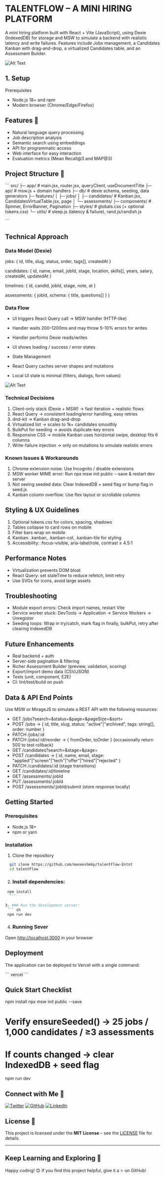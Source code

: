# TALENTFLOW – A MINI HIRING PLATFORM

A mini hiring platform built with React + Vite (JavaScript), using Dexie (IndexedDB) for storage and MSW to simulate a backend with realistic latency and write failures. Features include Jobs management, a Candidates Kanban with drag-and-drop, a virtualized Candidates table, and an Assessment Builder.

![Alt Text](front.jpg)

## 1. Setup
Prerequisites
- Node.js 18+ and npm
- Modern browser (Chrome/Edge/Firefox)

## Features 📌

- Natural language query processing
- Job description analysis
- Semantic search using embeddings
- API for programmatic access
- Web interface for easy interaction
- Evaluation metrics (Mean Recall@3 and MAP@3)

## Project Structure 📂

\`\`\`
src/
├─ app/            # main.jsx, router.jsx, queryClient, useDocumentTitle
├─ api/            # msw.js + domain handlers
├─ db/             # dexie schema, seeding, data generators
├─ features/
│  ├─ jobs/
│  ├─ candidates/  # Kanban.jsx, CandidatesVirtualTable.jsx, page
│  └─ assessments/
├─ components/     # Spinner, ErrorBanner, Pagination
├─ styles/         # globals.css (+ optional tokens.css)
└─ utils/          # sleep.js (latency & failure), rand.js/randish.js

\`\`\`

## Technical Approach

### Data Model (Dexie)

jobs: {
  id, title, slug, status, order, tags[], createdAt
}

candidates: {
  id, name, email, jobId, stage, location, skills[], years, salary, createdAt, updatedAt
}

timelines: {
  id, candId, jobId, stage, note, at
}

assessments: {
  jobId, schema: { title, questions[] }
}

### Data Flow

- UI triggers React Query call → MSW handler (HTTP-like)

- Handler waits 200–1200ms and may throw 5–10% errors for writes

- Handler performs Dexie reads/writes

- UI shows loading / success / error states

- State Management

- React Query caches server shapes and mutations

- Local UI state is minimal (filters, dialogs, form values)

![Alt Text](DataFlow.jpg)


### Technical Decisions

1. Client-only stack (Dexie + MSW) → fast iteration + realistic flows
2. React Query → consistent loading/error handling, easy retries
3. dnd-kit → Kanban drag-and-drop
4. Virtualized list → scales to 1k+ candidates smoothly
5. BulkPut for seeding → avoids duplicate-key errors
6. Responsive CSS → mobile Kanban uses horizontal swipe, desktop fits 6 columns
7. Write-failure injection → only on mutations to simulate realistic errors

### Known Issues & Workarounds

1. Chrome extension noise: Use Incognito / disable extensions
2. MSW worker MIME error: Run npx msw init public --save & restart dev server
3. Not seeing seeded data: Clear IndexedDB + seed flag or bump flag in seed.js
4. Kanban column overflow: Use flex layout or scrollable columns

## Styling & UX Guidelines

1. Optional tokens.css for colors, spacing, shadows
2. Tables collapse to card rows on mobile
3. Filter bars wrap on mobile
4. Kanban: .kanban, .kanban-col, .kanban-tile for styling
5. Accessibility: :focus-visible, aria-label/role, contrast ≥ 4.5:1

##  Performance Notes
- Virtualization prevents DOM bloat
- React Query: set staleTime to reduce refetch, limit retry
- Use SVGs for icons, avoid large assets

## Troubleshooting
- Module export errors: Check import names, restart Vite
- Service worker stuck: DevTools → Application → Service Workers → Unregister
- Seeding loops: Wrap in try/catch, mark flag in finally, bulkPut, retry after clearing IndexedDB

## Future Enhancements
- Real backend + auth
- Server-side pagination & filtering
- Richer Assessment Builder (preview, validation, scoring)
- Export/import demo data (CSV/JSON)
- Tests (unit, component, E2E)
- CI: lint/test/build on push

## Data & API End Points
Use MSW or MirageJS to simulate a REST API with the following resources:
- GET /jobs?search=&status=&page=&pageSize=&sort=
- POST /jobs → { id, title, slug, status: "active"|"archived", tags: string[], order: number }
-  PATCH /jobs/:id
- PATCH /jobs/:id/reorder → { fromOrder, toOrder } (occasionally return 500 to test
rollback)
- GET /candidates?search=&stage=&page=
- POST /candidates → { id, name, email, stage:
"applied"|"screen"|"tech"|"offer"|"hired"|"rejected" }
- PATCH /candidates/:id (stage transitions)
- GET /candidates/:id/timeline
- GET /assessments/:jobId
- PUT /assessments/:jobId
- POST /assessments/:jobId/submit (store response locally)


## Getting Started

### Prerequisites

- Node.js 18+
- npm or yarn

### Installation

1. Clone the repository
 ```sh
   git clone https://github.com/maneeshmkp/talentFlow-Entnt
   cd talentFlow
   ```

2. ### Install dependencies:
  ```sh
   npm install
    ```

3. ### Run the development server:
   ``` sh
   npm run dev
   ```

4. ### Running Sever
Open [http://localhost:3000](http://localhost:3000) in your browser

## Deployment

The application can be deployed to Vercel with a single command:

\`\`\`
vercel
\`\`\`

## Quick Start Checklist
npm install
npx msw init public --save
# Verify ensureSeeded() → 25 jobs / 1,000 candidates / ≥3 assessments
# If counts changed → clear IndexedDB + seed flag
npm run dev


## Connect with Me 🚀

[![Twitter](https://img.shields.io/badge/Twitter-%231DA1F2.svg?style=for-the-badge&logo=twitter&logoColor=white)](https://x.com/ManeeshKum14044)
[![GitHub](https://img.shields.io/badge/GitHub-%2312100E.svg?style=for-the-badge&logo=github&logoColor=white)](https://github.com/maneeshmkp)
[![LinkedIn](https://img.shields.io/badge/LinkedIn-%230A66C2.svg?style=for-the-badge&logo=linkedin&logoColor=white)](https://www.linkedin.com/in/maneeshmkp/)


## License 📜  

This project is licensed under the **MIT License** – see the [LICENSE](LICENSE) file for details.  

---

## Keep Learning and Exploring 🚀  

Happy coding! 😊 If you find this project helpful, give it a ⭐ on GitHub!  